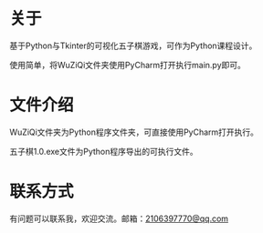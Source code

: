 # 关于
  基于Python与Tkinter的可视化五子棋游戏，可作为Python课程设计。
  
  使用简单，将WuZiQi文件夹使用PyCharm打开执行main.py即可。

# 文件介绍
  WuZiQi文件夹为Python程序文件夹，可直接使用PyCharm打开执行。
  
  五子棋1.0.exe文件为Python程序导出的可执行文件。

# 联系方式
  有问题可以联系我，欢迎交流。邮箱：2106397770@qq.com
